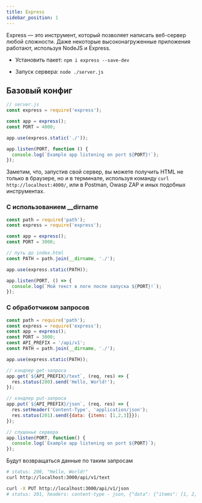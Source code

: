 ```yaml
---
title: Express
sidebar_position: 1
---
```


Express — это инструмент, который позволяет написать веб-сервер любой сложности. Даже некоторые высоконагруженные приложения работают, используя NodeJS и Express.

- Установить пакет: ```npm i express --save-dev```

- Запуск сервера: ```node ./server.js```

## Базовый конфиг

```js title="server.js"
// server.js
const express = require('express');

const app = express();
const PORT = 4000;

app.use(express.static('./'));

app.listen(PORT, function () {
  console.log(`Example app listening on port ${PORT}!`);
});
```

Заметим, что, запустив свой сервер, вы можете получить HTML не только в браузере, но и в терминале, используя команду ```curl http://localhost:4000/```, или в Postman, Owasp ZAP и иных подобных инструментах.

### С использованием __dirname

```js title="server.js"
const path = require('path');
const express = require('express');

const app = express();
const PORT = 3000;

// путь до index.html
const PATH = path.join(__dirname, './');

app.use(express.static(PATH));

app.listen(PORT, () => {
  console.log(`Мой текст в логе после запуска ${PORT}!`);
});
```

### С обработчиком запросов

```js title="server.js"
const path = require('path');
const express = require('express');
const app = express();
const PORT = 3000;
const API_PREFIX = '/api/v1';
const PATH = path.join(__dirname, './');

app.use(express.static(PATH));

// хэндлер get-запроса
app.get(`${API_PREFIX}/text`, (req, res) => {
  res.status(200).send('Hello, World!');
});

// хэндлер put-запроса
app.put(`${API_PREFIX}/json`, (req, res) => {
  res.setHeader('Content-Type', 'application/json');
  res.status(201).send({data: {items: [1,2,3]}});
});

// слушанье сервера
app.listen(PORT, function() {
  console.log(`Example app listening on port ${PORT}`);
});

```

Будут возвращаться данные по таким запросам

```bash
# status: 200, "Hello, World!"
curl http://localhost:3000/api/v1/text

curl -X PUT http://localhost:3000/api/v1/json
# status: 201, headers: content-type - json, {"data": {"items": [1, 2, 3]}}
```
